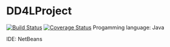 # DD4LProject
[![Build Status](https://travis-ci.org/13055ecam/DD4LProject.svg?branch=master)](https://travis-ci.org/13055ecam/DD4LProject)
[![Coverage Status](https://coveralls.io/repos/github/13055ecam/DD4LProject/badge.svg?branch=master)](https://coveralls.io/github/13055ecam/DD4LProject?branch=master)
Progamming language: Java


IDE: NetBeans
